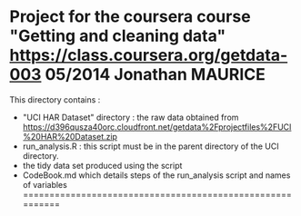 Project for the coursera course "Getting and cleaning data" https://class.coursera.org/getdata-003
05/2014
Jonathan MAURICE
==========================================================
This directory contains :
* "UCI HAR Dataset" directory : the raw data obtained from https://d396qusza40orc.cloudfront.net/getdata%2Fprojectfiles%2FUCI%20HAR%20Dataset.zip
* run_analysis.R : this script must be in the parent directory of the UCI directory.
* the tidy data set produced using the script
* CodeBook.md which details steps of the run_analysis script and names of variables
==========================================================
